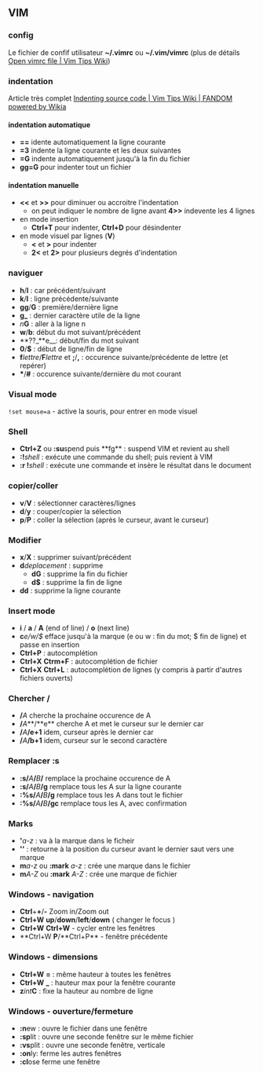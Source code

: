## VIM

### config
Le fichier de confif utilisateur **~/.vimrc** ou **~/.vim/vimrc** (plus de détails [Open vimrc file | Vim Tips Wiki](https://vim.fandom.com/wiki/Open_vimrc_file))


### indentation
Article très complet [Indenting source code | Vim Tips Wiki | FANDOM powered by Wikia](https://vim.fandom.com/wiki/Indenting_source_code)

#### indentation automatique
- **==** idente automatiquement la ligne courante
- **=3** indente la ligne courante et les deux suivantes
- **=G** indente automatiquement jusqu'à la fin du fichier
- **gg=G** pour indenter tout un fichier 

#### indentation manuelle

- **<<** et **>>** pour diminuer ou accroitre l'indentation
  - on peut indiquer le nombre de ligne avant **4>>** indevente les 4 lignes
- en mode insertion
   - **Ctrl+T** pour indenter, **Ctrl+D** pour désindenter
- en mode visuel par lignes (**V**)
   - **<** et **>**   pour indenter
   - **2<** et **2>** pour plusieurs degrés d'indentation

### naviguer

- **h**/**l** : car précédent/suivant
- **k**/**l** : ligne précédente/suivante
- **gg**/**G** : première/dernière ligne
- **g\_** : dernier caractère utile de la ligne
- _n_**G** : aller à la ligne n
- **w**/**b**: début du mot suivant/précédent
- **??\_**e\_\_: début/fin du mot suivant
- **0**/**\$** : début de ligne/fin de ligne
- **f**_lettre_/**F**_lettre_ et **;**/**,** : occurence suivante/précédente de lettre (et repérer)
- **\***/**#** : occurence suivante/dernière du mot courant

### Visual mode

`!set mouse=a` - active la souris, pour entrer en mode visuel

### Shell

- **Ctrl+Z** ou **:su**spend puis \*\*fg\*\* : suspend VIM et revient au shell
- **:!**_shell_ : exécute une commande du shell; puis revient à VIM
- **:r !**_shell_ : exécute une commande et insère le résultat dans le document

### copier/coller

- **v**/**V** : sélectionner caractères/lignes
- **d**/**y** : couper/copier la sélection
- **p**/**P** : coller la sélection (après le curseur, avant le curseur)

### Modifier

- **x**/**X** : supprimer suivant/précédent
- **d**_deplacement_ : supprime
  - **dG** : supprime la fin du fichier
  - **d\$** : supprime la fin de ligne
- **dd** : supprime la ligne courante

### Insert mode

- **i** / **a** / **A** (end of line) / **o** (next line)
- **c**_e/w/\$_ efface jusqu'à la marque (e ou w : fin du mot; \$ fin de ligne) et passe en insertion
- **Ctrl+P** : autocomplétion
- **Ctrl+X** **Ctrm+F** : autocomplétion de fichier
- **Ctrl+X** **Ctrl+L** : autocomplétion de lignes (y compris à partir d'autres fichiers ouverts)

### Chercher **/**

- **/**_A_ cherche la prochaine occurence de A
- **/**_A_**/**e\*\* cherche A et met le curseur sur le dernier car
- **/**_A_**/e+1** idem, curseur après le dernier car
- **/**_A_**/b+1** idem, curseur sur le second caractère

### Remplacer **:s**

- **:s/**_A_**/**_B_**/** remplace la prochaine occurence de A
- **:s/**_A_**/**_B_**/g** remplace tous les A sur la ligne courante
- **:%s/**_A_**/**_B_**/g** remplace tous les A dans tout le fichier
- **:%s/**_A_**/**_B_**/gc** remplace tous les A, avec confirmation

### Marks

- **'**_a-z_ : va à la marque dans le ficheir
- **''** : retourne à la position du curseur avant le dernier saut vers une marque
- **m**_a-z_ ou **:mark** _a-z_ : crée une marque dans le fichier
- **m**_A-Z_ ou **:mark** _A-Z_ : crée une marque de fichier

### Windows - navigation

- **Ctrl**+**+**/**-** Zoom in/Zoom out
- **Ctrl+W** **up**/**down**/**left**/**down** ( changer le focus )
- **Ctrl+W** **Ctrl+W** - cycler entre les fenêtres
- **Ctrl+W **P**/**Ctrl+P\*\* - fenêtre précédente

### Windows - dimensions

- **Ctrl+W** **=** : même hauteur à toutes les fenêtres
- **Ctrl+W** **\_** : hauteur max pour la fenêtre courante
- **z**_int_**C** : fixe la hauteur au nombre de ligne

### Windows - ouverture/fermeture

- **:n**ew <file> : ouvre le fichier dans une fenêtre
- **:sp**lit : ouvre une seconde fenêtre sur le même fichier
- **:vs**plit : ouvre une seconde fenêtre, verticale
- **:on**ly: ferme les autres fenêtres
- **:cl**ose ferme une fenêtre
